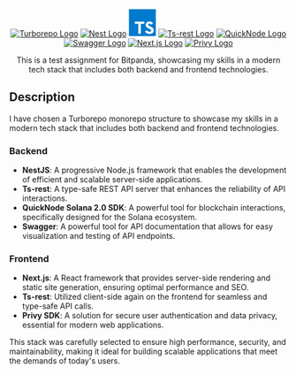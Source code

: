 <!-- Start of Selection -->
<p align="center">
  <a href="https://user-images.githubusercontent.com/4060187/196936123-f6e1db90-784d-4174-b774-92502b718836.png" target="blank"><img src="https://user-images.githubusercontent.com/4060187/196936123-f6e1db90-784d-4174-b774-92502b718836.png" width="50" alt="Turborepo Logo" /></a>
  <a href="http://nestjs.com/" target="blank"><img src="https://nestjs.com/img/logo-small.svg" width="50" alt="Nest Logo" /></a>
  <a href="https://www.typescriptlang.org/" target="blank"><img src="https://raw.githubusercontent.com/devicons/devicon/master/icons/typescript/typescript-original.svg" width="50" alt="TypeScript Logo" /></a>
  <a href="https://ts-rest.dev/" target="blank"><img src="https://avatars.githubusercontent.com/u/109956939?s=400&u=8bf67b1281da46d64eab85f48255cd1892bf0885&v=4" width="50" alt="Ts-rest Logo" /></a>
  <a href="https://www.quicknode.com/" target="blank"><img src="https://avatars.githubusercontent.com/u/53955811?s=200&v=4" width="50" alt="QuickNode Logo" /></a>
  <a href="https://swagger.io/" target="blank"><img src="https://avatars.githubusercontent.com/u/7658037?s=200&v=4" width="50" alt="Swagger Logo" /></a>
  <a href="https://nextjs.org/" target="blank"><img src="https://nextjs.org/static/favicon/favicon.ico" width="50" alt="Next.js Logo" /></a>
  <a href="https://privy.com/" target="blank"><img src="https://privy.com/favicon.ico" width="50" alt="Privy Logo" /></a>
</p>
<!-- End of Selection -->

[circleci-image]: https://img.shields.io/circleci/build/github/nestjs/nest/master?token=abc123def456
[circleci-url]: https://circleci.com/gh/nestjs/nest

<p align="center">This is a test assignment for Bitpanda, showcasing my skills in a modern tech stack that includes both backend and frontend technologies.</p>

<!-- Start of Selection -->

## Description

I have chosen a Turborepo monorepo structure to showcase my skills in a modern tech stack that includes both backend and frontend technologies.

### Backend

- **NestJS**: A progressive Node.js framework that enables the development of efficient and scalable server-side applications.
- **Ts-rest**: A type-safe REST API server that enhances the reliability of API interactions.
- **QuickNode Solana 2.0 SDK**: A powerful tool for blockchain interactions, specifically designed for the Solana ecosystem.
- **Swagger**: A powerful tool for API documentation that allows for easy visualization and testing of API endpoints.

### Frontend

- **Next.js**: A React framework that provides server-side rendering and static site generation, ensuring optimal performance and SEO.
- **Ts-rest**: Utilized client-side again on the frontend for seamless and type-safe API calls.
- **Privy SDK**: A solution for secure user authentication and data privacy, essential for modern web applications.

This stack was carefully selected to ensure high performance, security, and maintainability, making it ideal for building scalable applications that meet the demands of today's users.

<!-- End of Selection -->
